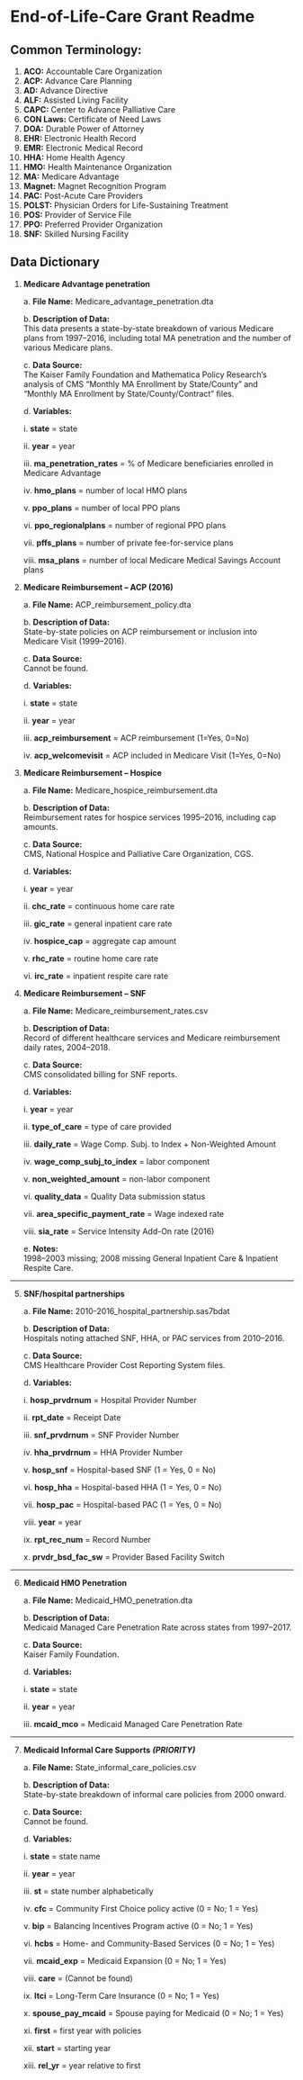 # End-of-Life-Care Grant Readme

## Common Terminology:
  1. **ACO:** Accountable Care Organization
  2. **ACP:** Advance Care Planning
  3. **AD:** Advance Directive
  4. **ALF:** Assisted Living Facility
  5. **CAPC:** Center to Advance Palliative Care
  6. **CON Laws:** Certificate of Need Laws
  7. **DOA:** Durable Power of Attorney
  8. **EHR:** Electronic Health Record
  9. **EMR:** Electronic Medical Record
  10. **HHA:** Home Health Agency
  11. **HMO:** Health Maintenance Organization
  12. **MA:** Medicare Advantage
  13. **Magnet:** Magnet Recognition Program
  14. **PAC:** Post-Acute Care Providers
  15. **POLST:** Physician Orders for Life-Sustaining Treatment
  16. **POS:** Provider of Service File
  17. **PPO:** Preferred Provider Organization
  18. **SNF:** Skilled Nursing Facility

## Data Dictionary

1. **Medicare Advantage penetration**

   a. **File Name:** Medicare_advantage_penetration.dta

   b. **Description of Data:**  
      This data presents a state-by-state breakdown of various Medicare plans from 1997–2016, including total MA penetration and the number of various Medicare plans.

   c. **Data Source:**  
      The Kaiser Family Foundation and Mathematica Policy Research’s analysis of CMS “Monthly MA Enrollment by State/County” and “Monthly MA Enrollment by State/County/Contract” files.

   d. **Variables:**

     i. **state** = state

     ii. **year** = year

     iii. **ma_penetration_rates** = % of Medicare beneficiaries enrolled in Medicare Advantage

     iv. **hmo_plans** = number of local HMO plans

     v. **ppo_plans** = number of local PPO plans

     vi. **ppo_regionalplans** = number of regional PPO plans

     vii. **pffs_plans** = number of private fee-for-service plans

     viii. **msa_plans** = number of local Medicare Medical Savings Account plans


2. **Medicare Reimbursement – ACP (2016)**

   a. **File Name:** ACP_reimbursement_policy.dta

   b. **Description of Data:**  
      State-by-state policies on ACP reimbursement or inclusion into Medicare Visit (1999–2016).

   c. **Data Source:**  
      Cannot be found.

   d. **Variables:**  

     i. **state** = state  

     ii. **year** = year  

     iii. **acp_reimbursement** = ACP reimbursement (1=Yes, 0=No)  

     iv. **acp_welcomevisit** = ACP included in Medicare Visit (1=Yes, 0=No)

3. **Medicare Reimbursement – Hospice**

   a. **File Name:** Medicare_hospice_reimbursement.dta

   b. **Description of Data:**  
      Reimbursement rates for hospice services 1995–2016, including cap amounts.

   c. **Data Source:**  
      CMS, National Hospice and Palliative Care Organization, CGS.

   d. **Variables:**  

     i. **year** = year  

     ii. **chc_rate** = continuous home care rate  

     iii. **gic_rate** = general inpatient care rate  

     iv. **hospice_cap** = aggregate cap amount  

     v. **rhc_rate** = routine home care rate  

     vi. **irc_rate** = inpatient respite care rate  

4. **Medicare Reimbursement – SNF**

   a. **File Name:** Medicare_reimbursement_rates.csv

   b. **Description of Data:**  
      Record of different healthcare services and Medicare reimbursement daily rates, 2004–2018.

   c. **Data Source:**  
      CMS consolidated billing for SNF reports.

   d. **Variables:**  

     i. **year** = year  

     ii. **type_of_care** = type of care provided  

     iii. **daily_rate** = Wage Comp. Subj. to Index + Non-Weighted Amount  

     iv. **wage_comp_subj_to_index** = labor component  

     v. **non_weighted_amount** = non-labor component  

     vi. **quality_data** = Quality Data submission status  

     vii. **area_specific_payment_rate** = Wage indexed rate  

     viii. **sia_rate** = Service Intensity Add-On rate (2016)

   e. **Notes:**  
      1998–2003 missing; 2008 missing General Inpatient Care & Inpatient Respite Care.

---

5. **SNF/hospital partnerships**

   a. **File Name:** 2010-2016_hospital_partnership.sas7bdat

   b. **Description of Data:**  
      Hospitals noting attached SNF, HHA, or PAC services from 2010–2016.

   c. **Data Source:**  
      CMS Healthcare Provider Cost Reporting System files.

   d. **Variables:**  

     i. **hosp_prvdrnum** = Hospital Provider Number  

     ii. **rpt_date** = Receipt Date  

     iii. **snf_prvdrnum** = SNF Provider Number  

     iv. **hha_prvdrnum** = HHA Provider Number  

     v. **hosp_snf** = Hospital-based SNF (1 = Yes, 0 = No)  

     vi. **hosp_hha** = Hospital-based HHA (1 = Yes, 0 = No)  

     vii. **hosp_pac** = Hospital-based PAC (1 = Yes, 0 = No)  

     viii. **year** = year  

     ix. **rpt_rec_num** = Record Number  

     x. **prvdr_bsd_fac_sw** = Provider Based Facility Switch  

---

6. **Medicaid HMO Penetration**

   a. **File Name:** Medicaid_HMO_penetration.dta

   b. **Description of Data:**  
      Medicaid Managed Care Penetration Rate across states from 1997–2017.

   c. **Data Source:**  
      Kaiser Family Foundation.

   d. **Variables:**  

     i. **state** = state  

     ii. **year** = year  

     iii. **mcaid_mco** = Medicaid Managed Care Penetration Rate  

---

7. **Medicaid Informal Care Supports** ***(PRIORITY)***

   a. **File Name:** State_informal_care_policies.csv

   b. **Description of Data:**  
      State-by-state breakdown of informal care policies from 2000 onward.

   c. **Data Source:**  
      Cannot be found.

   d. **Variables:**  

     i. **state** = state name  

     ii. **year** = year  

     iii. **st** = state number alphabetically  

     iv. **cfc** = Community First Choice policy active (0 = No; 1 = Yes)  

     v. **bip** = Balancing Incentives Program active (0 = No; 1 = Yes)  

     vi. **hcbs** = Home- and Community-Based Services (0 = No; 1 = Yes)  

     vii. **mcaid_exp** = Medicaid Expansion (0 = No; 1 = Yes)  

     viii. **care** = (Cannot be found)  

     ix. **ltci** = Long-Term Care Insurance (0 = No; 1 = Yes)  

     x. **spouse_pay_mcaid** = Spouse paying for Medicaid (0 = No; 1 = Yes)  

     xi. **first** = first year with policies  

     xii. **start** = starting year  

     xiii. **rel_yr** = year relative to first  
